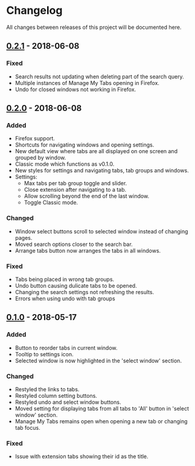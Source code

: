 # Changelog
All changes between releases of this project will be documented here.

## [0.2.1](https://github.com/adamjamesadair/manage-my-tabs/releases/tag/v0.2.1) - 2018-06-08
### Fixed
- Search results not updating when deleting part of the search query.
- Multiple instances of Manage My Tabs opening in Firefox.
- Undo for closed windows not working in Firefox.


## [0.2.0](https://github.com/adamjamesadair/manage-my-tabs/releases/tag/v0.2.0) - 2018-06-08
### Added
- Firefox support.
- Shortcuts for navigating windows and opening settings.
- New default view where tabs are all displayed on one screen and grouped by window.
- Classic mode which functions as v0.1.0.
- New styles for settings and navigating tabs, tab groups and windows.
- Settings:
  - Max tabs per tab group toggle and slider.
  - Close extension after navigating to a tab.
  - Allow scrolling beyond the end of the last window.
  - Toggle Classic mode.
  
### Changed
- Window select buttons scroll to selected window instead of changing pages.
- Moved search options closer to the search bar.
- Arrange tabs button now arranges the tabs in all windows.

### Fixed
- Tabs being placed in wrong tab groups.
- Undo button causing dulicate tabs to be opened.
- Changing the search settings not refreshing the results.
- Errors when using undo with tab groups

## [0.1.0](https://github.com/adamjamesadair/manage-my-tabs/releases/tag/v0.1.0) - 2018-05-17
### Added
- Button to reorder tabs in current window.
- Tooltip to settings icon.
- Selected window is now highlighted in the 'select window' section.

### Changed
- Restyled the links to tabs.
- Restyled column setting buttons.
- Restyled undo and select window buttons.
- Moved setting for displaying tabs from all tabs to 'All' button in 'select window' section.
- Manage My Tabs remains open when opening a new tab or changing tab focus.

### Fixed
-  Issue with extension tabs showing their id as the title.
